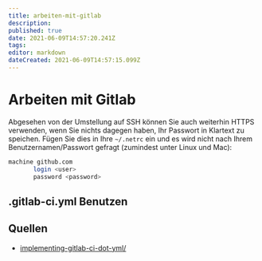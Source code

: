 ```yaml
---
title: arbeiten-mit-gitlab
description: 
published: true
date: 2021-06-09T14:57:20.241Z
tags: 
editor: markdown
dateCreated: 2021-06-09T14:57:15.099Z
---
```


# Arbeiten mit Gitlab

Abgesehen von der Umstellung auf SSH können Sie auch weiterhin HTTPS verwenden, wenn Sie nichts dagegen haben, Ihr Passwort in Klartext zu speichen.
Fügen Sie dies in Ihre `~/.netrc` ein und es wird nicht nach Ihrem Benutzernamen/Passwort gefragt (zumindest unter Linux und Mac):

```sh
machine github.com
       login <user>
       password <password>
```

## .gitlab-ci.yml Benutzen

## Quellen

* [implementing-gitlab-ci-dot-yml/](https://about.gitlab.com/2015/06/08/implementing-gitlab-ci-dot-yml/)

